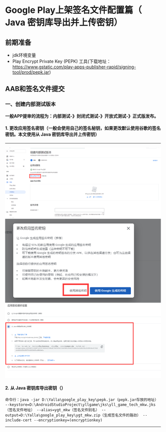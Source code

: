 # Google Play上架签名文件配置篇（ Java 密钥库导出并上传密钥）

## 前期准备
- jdk环境变量
- Play Encrypt Private Key (PEPK) 工具(下载地址：https://www.gstatic.com/play-apps-publisher-rapid/signing-tool/prod/pepk.jar)
## AAB和签名文件提交
### 一、创建内部测试版本
**一般APP提审的流程为：内部测试-》封闭式测试-》开放式测试-》正式版发布。**
#### 1. 更改应用签名密钥（一般会使用自己的签名秘钥，如果更改默认使用谷歌的签名密钥。本文使用从 Java 密钥库导出并上传密钥）
---
![img.png](img.png)
![img_1.png](img_1.png)
![img_2.png](img_2.png)
#### 2. 从 Java 密钥库导出密钥（）
    命令行：java -jar D:\Yalla\google_play_key\pepk.jar（pepk.jar存放的地址） --keystore=D:\AndroidStudioProject\yllgame\jks\yll_game_tech_mkw.jks（签名文件地址） --alias=ygt_mkw（签名文件别名） --output=D:\Yalla\google_play_key\ygt_mkw.zip（生成签名文件的路劲） --include-cert --encryptionkey=(encryptionkey)
---